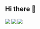 ## Hi there 👋

<!--
**stuPETER12138/stuPETER12138** is a ✨ _special_ ✨ repository because its `README.md` (this file) appears on your GitHub profile.

Here are some ideas to get you started:

- 🔭 I’m currently working on ...
- 🌱 I’m currently learning ...
- 👯 I’m looking to collaborate on ...
- 🤔 I’m looking for help with ...
- 💬 Ask me about ...
- 📫 How to reach me: ...
- 😄 Pronouns: ...
- ⚡ Fun fact: ...
-->

<a>
  <img align="center" src="https://github-readme-stats.vercel.app/api?username=stuPETER12138&show_icons=true&theme=buefy" />
</a>
<a href="https://github.com/stuPETER12138/stuPETER12138.github.io.git">
  <img align="center" src="https://github-readme-stats.vercel.app/api/pin/?username=stuPETER12138&repo=stuPETER12138.github.io" />
</a>
<a>
  <img align="center" src="https://github-readme-stats.vercel.app/api/top-langs/?username=stuPETER12138" />
</a>
